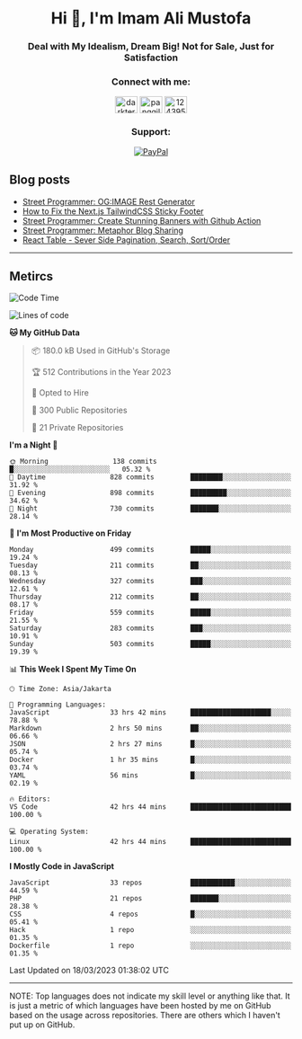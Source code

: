 <h1 align="center">Hi 👋, I'm Imam Ali Mustofa</h1>
<h3 align="center">Deal with My Idealism, Dream Big! Not for Sale, Just for Satisfaction</h3>

<p align="center">
  <h3 align="center">Connect with me:</h3>
  <p align="center">
  <a href="https://dev.to/darkterminal" target="blank"><img align="center" src="https://raw.githubusercontent.com/rahuldkjain/github-profile-readme-generator/master/src/images/icons/Social/devto.svg" alt="darkterminal" height="30" width="40" /></a>
  <a href="https://twitter.com/panggilmeiam" target="blank"><img align="center" src="https://raw.githubusercontent.com/rahuldkjain/github-profile-readme-generator/master/src/images/icons/Social/twitter.svg" alt="panggilmeiam" height="30" width="40" /></a>
  <a href="https://stackoverflow.com/users/12439522" target="blank"><img align="center" src="https://raw.githubusercontent.com/rahuldkjain/github-profile-readme-generator/master/src/images/icons/Social/stack-overflow.svg" alt="12439522" height="30" width="40" /></a>
  </p>
</p>

<h3 align="center">Support:</h3>
<p align="center">
  <a href="https://www.paypal.me/lazarusalhambra" target="_blank"><img src="https://img.shields.io/static/v1?label=PayPal&message=Donate&color=grey&labelColor=blue&logo=paypal" alt="PayPal"></a>
</p>

## Blog posts
<!-- BLOG-POST-LIST:START -->
- [Street Programmer: OG:IMAGE Rest Generator](https://dev.to/darkterminal/street-programmer-ogimage-rest-generator-1jod)
- [How to Fix the Next.js TailwindCSS Sticky Footer](https://dev.to/darkterminal/how-to-fix-the-nextjs-tailwindcss-sticky-footer-1hbk)
- [Street Programmer: Create Stunning Banners with Github Action](https://dev.to/darkterminal/street-programmer-create-stunning-banners-with-github-action-2ljc)
- [Street Programmer: Metaphor Blog Sharing](https://dev.to/darkterminal/street-programmer-metaphor-blog-sharing-fco)
- [React Table - Sever Side Pagination, Search, Sort/Order](https://dev.to/darkterminal/react-table-sever-side-pagination-search-sortorder-2p8m)
<!-- BLOG-POST-LIST:END -->

---
## Metircs

<!--START_SECTION:waka-->
![Code Time](http://img.shields.io/badge/Code%20Time-1%2C362%20hrs%2045%20mins-blue)

![Lines of code](https://img.shields.io/badge/From%20Hello%20World%20I%27ve%20Written-18.4%20million%20lines%20of%20code-blue)

**🐱 My GitHub Data** 

> 📦 180.0 kB Used in GitHub's Storage 
 > 
> 🏆 512 Contributions in the Year 2023
 > 
> 💼 Opted to Hire
 > 
> 📜 300 Public Repositories 
 > 
> 🔑 21 Private Repositories 
 > 
**I'm a Night 🦉** 

```text
🌞 Morning                138 commits         █░░░░░░░░░░░░░░░░░░░░░░░░   05.32 % 
🌆 Daytime                828 commits         ████████░░░░░░░░░░░░░░░░░   31.92 % 
🌃 Evening                898 commits         █████████░░░░░░░░░░░░░░░░   34.62 % 
🌙 Night                  730 commits         ███████░░░░░░░░░░░░░░░░░░   28.14 % 
```
📅 **I'm Most Productive on Friday** 

```text
Monday                   499 commits         █████░░░░░░░░░░░░░░░░░░░░   19.24 % 
Tuesday                  211 commits         ██░░░░░░░░░░░░░░░░░░░░░░░   08.13 % 
Wednesday                327 commits         ███░░░░░░░░░░░░░░░░░░░░░░   12.61 % 
Thursday                 212 commits         ██░░░░░░░░░░░░░░░░░░░░░░░   08.17 % 
Friday                   559 commits         █████░░░░░░░░░░░░░░░░░░░░   21.55 % 
Saturday                 283 commits         ███░░░░░░░░░░░░░░░░░░░░░░   10.91 % 
Sunday                   503 commits         █████░░░░░░░░░░░░░░░░░░░░   19.39 % 
```


📊 **This Week I Spent My Time On** 

```text
🕑︎ Time Zone: Asia/Jakarta

💬 Programming Languages: 
JavaScript               33 hrs 42 mins      ████████████████████░░░░░   78.88 % 
Markdown                 2 hrs 50 mins       ██░░░░░░░░░░░░░░░░░░░░░░░   06.66 % 
JSON                     2 hrs 27 mins       █░░░░░░░░░░░░░░░░░░░░░░░░   05.74 % 
Docker                   1 hr 35 mins        █░░░░░░░░░░░░░░░░░░░░░░░░   03.74 % 
YAML                     56 mins             █░░░░░░░░░░░░░░░░░░░░░░░░   02.19 % 

🔥 Editors: 
VS Code                  42 hrs 44 mins      █████████████████████████   100.00 % 

💻 Operating System: 
Linux                    42 hrs 44 mins      █████████████████████████   100.00 % 
```

**I Mostly Code in JavaScript** 

```text
JavaScript               33 repos            ███████████░░░░░░░░░░░░░░   44.59 % 
PHP                      21 repos            ███████░░░░░░░░░░░░░░░░░░   28.38 % 
CSS                      4 repos             █░░░░░░░░░░░░░░░░░░░░░░░░   05.41 % 
Hack                     1 repo              ░░░░░░░░░░░░░░░░░░░░░░░░░   01.35 % 
Dockerfile               1 repo              ░░░░░░░░░░░░░░░░░░░░░░░░░   01.35 % 
```




 Last Updated on 18/03/2023 01:38:02 UTC
<!--END_SECTION:waka-->

---
NOTE: Top languages does not indicate my skill level or anything like that. It is just a metric of which languages have been hosted by me on GitHub based on the usage across repositories. There are others which I haven't put up on GitHub.
